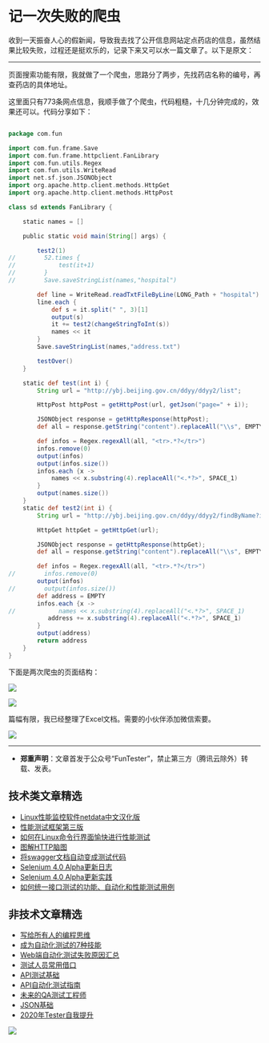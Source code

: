 # 记一次失败的爬虫

收到一天振奋人心的假新闻，导致我去找了公开信息网站定点药店的信息，虽然结果比较失败，过程还是挺欢乐的，记录下来又可以水一篇文章了。以下是原文：

---

页面搜索功能有限，我就做了一个爬虫，思路分了两步，先找药店名称的编号，再查药店的具体地址。

这里面只有773条网点信息，我顺手做了个爬虫，代码粗糙，十几分钟完成的，效果还可以。代码分享如下：

```Groovy

package com.fun

import com.fun.frame.Save
import com.fun.frame.httpclient.FanLibrary
import com.fun.utils.Regex
import com.fun.utils.WriteRead
import net.sf.json.JSONObject
import org.apache.http.client.methods.HttpGet
import org.apache.http.client.methods.HttpPost

class sd extends FanLibrary {

    static names = []

    public static void main(String[] args) {

        test2(1)
//        52.times {
//            test(it+1)
//        }
//        Save.saveStringList(names,"hospital")

        def line = WriteRead.readTxtFileByLine(LONG_Path + "hospital")
        line.each {
            def s = it.split(" ", 3)[1]
            output(s)
            it += test2(changeStringToInt(s))
            names << it
        }
        Save.saveStringList(names,"address.txt")

        testOver()
    }

    static def test(int i) {
        String url = "http://ybj.beijing.gov.cn/ddyy/ddyy2/list";

        HttpPost httpPost = getHttpPost(url, getJson("page=" + i));

        JSONObject response = getHttpResponse(httpPost);
        def all = response.getString("content").replaceAll("\\s", EMPTY)

        def infos = Regex.regexAll(all, "<tr>.*?</tr>")
        infos.remove(0)
        output(infos)
        output(infos.size())
        infos.each {x ->
            names << x.substring(4).replaceAll("<.*?>", SPACE_1)
        }
        output(names.size())
    }
    static def test2(int i) {
        String url = "http://ybj.beijing.gov.cn/ddyy/ddyy2/findByName?id="+i;

        HttpGet httpGet = getHttpGet(url);

        JSONObject response = getHttpResponse(httpGet);
        def all = response.getString("content").replaceAll("\\s", EMPTY)

        def infos = Regex.regexAll(all, "<tr>.*?</tr>")
//        infos.remove(0)
        output(infos)
//        output(infos.size())
        def address = EMPTY
        infos.each {x ->
//            names << x.substring(4).replaceAll("<.*?>", SPACE_1)
           address += x.substring(4).replaceAll("<.*?>", SPACE_1)
        }
        output(address)
        return address
    }
}
```

下面是两次爬虫的页面结构：

![](http://pic.automancloud.com/QQ20200204-094146.png)

![](http://pic.automancloud.com/QQ20200204-094121.png)

篇幅有限，我已经整理了Excel文档。需要的小伙伴添加微信索要。

![](http://pic.automancloud.com/WechatIMG24.jpeg)

---
* **郑重声明**：文章首发于公众号“FunTester”，禁止第三方（腾讯云除外）转载、发表。

## 技术类文章精选

- [Linux性能监控软件netdata中文汉化版](https://mp.weixin.qq.com/s/fdXtK-5WwKnxjLZdyg6-nA)
- [性能测试框架第三版](https://mp.weixin.qq.com/s/Mk3PoH7oJX7baFmbeLtl_w)
- [如何在Linux命令行界面愉快进行性能测试](https://mp.weixin.qq.com/s/fwGqBe1SpA2V0lPfAOd04Q)
- [图解HTTP脑图](https://mp.weixin.qq.com/s/100Vm8FVEuXs0x6rDGTipw)
- [将swagger文档自动变成测试代码](https://mp.weixin.qq.com/s/SY8mVenj0zMe5b47GS9VSQ)
 - [Selenium 4.0 Alpha更新日志](https://mp.weixin.qq.com/s/tU7sm-pcbpRNwDU9D3OVTQ)
- [Selenium 4.0 Alpha更新实践](https://mp.weixin.qq.com/s/yT9wpO5o5aWBUus494TIHw)
- [如何统一接口测试的功能、自动化和性能测试用例](https://mp.weixin.qq.com/s/1xqtXNVw7BdUa03nVcsMTg)

## 非技术文章精选

- [写给所有人的编程思维](https://mp.weixin.qq.com/s/Oj33UCnYfbUgzsBzEm2GPQ)
- [成为自动化测试的7种技能](https://mp.weixin.qq.com/s/e-HAGMO0JLR7VBBWLvk0dQ)
- [Web端自动化测试失败原因汇总](https://mp.weixin.qq.com/s/qzFth-Q9e8MTms1M8L5TyA)
- [测试人员常用借口](https://mp.weixin.qq.com/s/0k_Ciud2sOpRb5PPiVzECw)
- [API测试基础](https://mp.weixin.qq.com/s/bkbUEa9CF21xMYSlhPcULw)
- [API自动化测试指南](https://mp.weixin.qq.com/s/uy_Vn_ZVUEu3YAI1gW2T_A)
- [未来的QA测试工程师](https://mp.weixin.qq.com/s/ngL4sbEjZm7OFAyyWyQ3nQ)
- [JSON基础](https://mp.weixin.qq.com/s/tnQmAFfFbRloYp8J9TYurw)
- [2020年Tester自我提升](https://mp.weixin.qq.com/s/vuhUp85_6Sbg6ReAN3TTSQ)

![](https://mmbiz.qpic.cn/mmbiz_jpg/13eN86FKXzCMW6WN4Wch71qNtGQvxLRSGejZpr37OWa7CDYg5e4ZeanaGWuBgRAX3jicJNIhcyyZPXbKByXcl7w/640?wx_fmt=jpeg&tp=webp&wxfrom=5&wx_lazy=1&wx_co=1)
